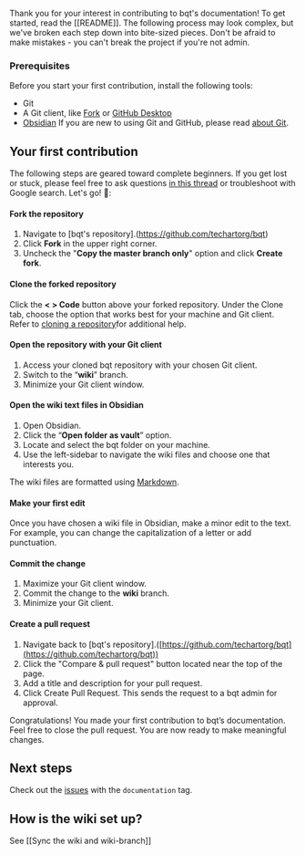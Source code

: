 Thank you for your interest in contributing to bqt's documentation! To get started, read the [[README]]. The following process may look complex, but we've broken each step down into bite-sized pieces. Don't be afraid to make mistakes - you can't break the project if you're not admin.

### Prerequisites
Before you start your first contribution, install the following tools:
 - Git
 - A Git client, like [Fork](https://git-fork.com/) or [GitHub Desktop](https://desktop.github.com/)
 - [Obsidian](https://obsidian.md/)
If you are new to using Git and GitHub, please read [about Git](https://docs.github.com/en/get-started/using-git/about-git).

## Your first contribution
The following steps are geared toward complete beginners. If you get lost or stuck, please feel free to ask questions [in this thread](https://github.com/techartorg/bqt/issues/92) or troubleshoot with Google search. Let's go! 🚶:  
#### Fork the repository
1. Navigate to [bqt's repository].(https://github.com/techartorg/bqt)
2. Click **Fork** in the upper right corner.
3. Uncheck the "**Copy the master branch only**" option and click **Create fork**.

#### Clone the forked repository
Click the **< > Code** button above your forked repository. Under the Clone tab, choose the option that works best for your machine and Git client. Refer to [cloning a repository](https://docs.github.com/en/repositories/creating-and-managing-repositories/cloning-a-repository?tool=desktop)for additional help.

#### Open the repository with your Git client
1. Access your cloned bqt repository with your chosen Git client.
2. Switch to the “**wiki**” branch.
3. Minimize your Git client window.

#### Open the wiki text files in Obsidian
1. Open Obsidian.
2. Click the “**Open folder as vault**” option.
3. Locate and select the bqt folder on your machine.
4. Use the left-sidebar to navigate the wiki files and choose one that interests you.

The wiki files are formatted using [Markdown](https://docs.github.com/en/get-started/writing-on-github/getting-started-with-writing-and-formatting-on-github/basic-writing-and-formatting-syntax).

#### Make your first edit
Once you have chosen a wiki file in Obsidian, make a minor edit to the text. For example, you can change the capitalization of a letter or add punctuation.

#### Commit the change
1. Maximize your Git client window.
2. Commit the change to the **wiki** branch.
3. Minimize your Git client.

#### Create a pull request 
1. Navigate back to [bqt's repository].([https://github.com/techartorg/bqt](https://github.com/techartorg/bqt))
2. Click the "Compare & pull request" button located near the top of the page.
3. Add a title and description for your pull request.
4. Click Create Pull Request. This sends the request to a bqt admin for approval.

Congratulations! You made your first contribution to bqt’s documentation. Feel free to close the pull request. You are now ready to make meaningful changes.

## Next steps
Check out the [issues](https://github.com/techartorg/bqt/issues) with the  `documentation` tag.

## How is the wiki set up?
See [[Sync the wiki and wiki-branch]]